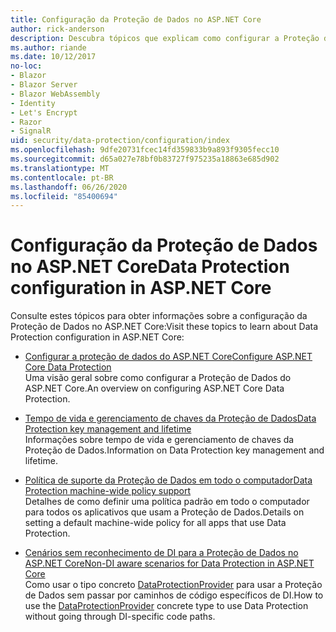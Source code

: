 ```yaml
---
title: Configuração da Proteção de Dados no ASP.NET Core
author: rick-anderson
description: Descubra tópicos que explicam como configurar a Proteção de Dados no ASP.NET Core.
ms.author: riande
ms.date: 10/12/2017
no-loc:
- Blazor
- Blazor Server
- Blazor WebAssembly
- Identity
- Let's Encrypt
- Razor
- SignalR
uid: security/data-protection/configuration/index
ms.openlocfilehash: 9dfe20731fcec14fd359833b9a893f9305fecc10
ms.sourcegitcommit: d65a027e78bf0b83727f975235a18863e685d902
ms.translationtype: MT
ms.contentlocale: pt-BR
ms.lasthandoff: 06/26/2020
ms.locfileid: "85400694"
---
```

# <a name="data-protection-configuration-in-aspnet-core"></a><span data-ttu-id="f5b40-103">Configuração da Proteção de Dados no ASP.NET Core</span><span class="sxs-lookup"><span data-stu-id="f5b40-103">Data Protection configuration in ASP.NET Core</span></span>

<span data-ttu-id="f5b40-104">Consulte estes tópicos para obter informações sobre a configuração da Proteção de Dados no ASP.NET Core:</span><span class="sxs-lookup"><span data-stu-id="f5b40-104">Visit these topics to learn about Data Protection configuration in ASP.NET Core:</span></span>

* [<span data-ttu-id="f5b40-105">Configurar a proteção de dados do ASP.NET Core</span><span class="sxs-lookup"><span data-stu-id="f5b40-105">Configure ASP.NET Core Data Protection</span></span>](xref:security/data-protection/configuration/overview)  
  <span data-ttu-id="f5b40-106">Uma visão geral sobre como configurar a Proteção de Dados do ASP.NET Core.</span><span class="sxs-lookup"><span data-stu-id="f5b40-106">An overview on configuring ASP.NET Core Data Protection.</span></span>

* [<span data-ttu-id="f5b40-107">Tempo de vida e gerenciamento de chaves da Proteção de Dados</span><span class="sxs-lookup"><span data-stu-id="f5b40-107">Data Protection key management and lifetime</span></span>](xref:security/data-protection/configuration/default-settings)  
  <span data-ttu-id="f5b40-108">Informações sobre tempo de vida e gerenciamento de chaves da Proteção de Dados.</span><span class="sxs-lookup"><span data-stu-id="f5b40-108">Information on Data Protection key management and lifetime.</span></span>

* [<span data-ttu-id="f5b40-109">Política de suporte da Proteção de Dados em todo o computador</span><span class="sxs-lookup"><span data-stu-id="f5b40-109">Data Protection machine-wide policy support</span></span>](xref:security/data-protection/configuration/machine-wide-policy)  
  <span data-ttu-id="f5b40-110">Detalhes de como definir uma política padrão em todo o computador para todos os aplicativos que usam a Proteção de Dados.</span><span class="sxs-lookup"><span data-stu-id="f5b40-110">Details on setting a default machine-wide policy for all apps that use Data Protection.</span></span>

* [<span data-ttu-id="f5b40-111">Cenários sem reconhecimento de DI para a Proteção de Dados no ASP.NET Core</span><span class="sxs-lookup"><span data-stu-id="f5b40-111">Non-DI aware scenarios for Data Protection in ASP.NET Core</span></span>](xref:security/data-protection/configuration/non-di-scenarios)  
  <span data-ttu-id="f5b40-112">Como usar o tipo concreto [DataProtectionProvider](/dotnet/api/Microsoft.AspNetCore.DataProtection.DataProtectionProvider) para usar a Proteção de Dados sem passar por caminhos de código específicos de DI.</span><span class="sxs-lookup"><span data-stu-id="f5b40-112">How to use the [DataProtectionProvider](/dotnet/api/Microsoft.AspNetCore.DataProtection.DataProtectionProvider) concrete type to use Data Protection without going through DI-specific code paths.</span></span>
